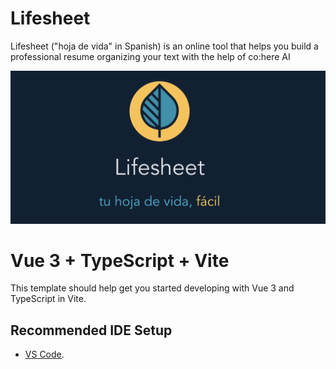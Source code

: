 # Lifesheet

Lifesheet ("hoja de vida" in Spanish) is an online tool that helps you build a professional resume organizing your text with the help of co:here AI

<img src="./docs/logo.png"/>

# Vue 3 + TypeScript + Vite

This template should help get you started developing with Vue 3 and TypeScript in Vite.

## Recommended IDE Setup

-   [VS Code](https://code.visualstudio.com/).
